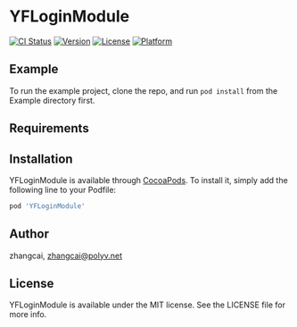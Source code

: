 # YFLoginModule

[![CI Status](https://img.shields.io/travis/zhangcai/YFLoginModule.svg?style=flat)](https://travis-ci.org/zhangcai/YFLoginModule)
[![Version](https://img.shields.io/cocoapods/v/YFLoginModule.svg?style=flat)](https://cocoapods.org/pods/YFLoginModule)
[![License](https://img.shields.io/cocoapods/l/YFLoginModule.svg?style=flat)](https://cocoapods.org/pods/YFLoginModule)
[![Platform](https://img.shields.io/cocoapods/p/YFLoginModule.svg?style=flat)](https://cocoapods.org/pods/YFLoginModule)

## Example

To run the example project, clone the repo, and run `pod install` from the Example directory first.

## Requirements

## Installation

YFLoginModule is available through [CocoaPods](https://cocoapods.org). To install
it, simply add the following line to your Podfile:

```ruby
pod 'YFLoginModule'
```

## Author

zhangcai, zhangcai@polyv.net

## License

YFLoginModule is available under the MIT license. See the LICENSE file for more info.
